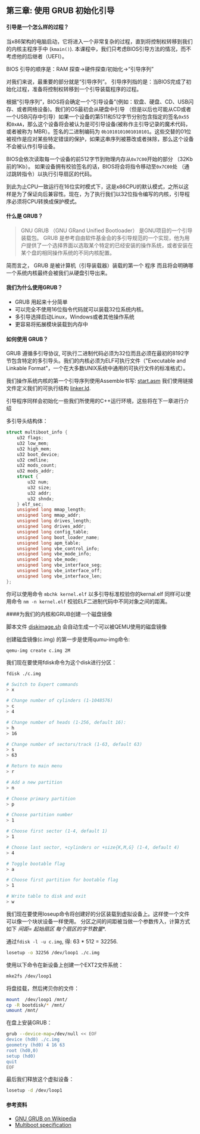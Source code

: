 
## 第三章: 使用 GRUB 初始化引导

#### 引导是一个怎么样的过程？

当x86架构的电脑启动，它将进入一个非常复杂的过程，直到将控制权转移到我们的内核主程序手中 (`kmain()`). 本课程中，我们只考虑BIOS引导方法的情况，而不考虑他的后继者（UEFI）。


BIOS 引导的顺序是：RAM 探查->硬件探查/初始化->“引导序列”


对我们来说，最重要的部分就是“引导序列”。
引导序列指的是：当BIOS完成了初始化过程，准备将控制权转移到一个引导装载程序的过程。


根据“引导序列”，BIOS将会确定一个“引导设备”(例如：软盘、硬盘、CD、USB闪存、或者网络设备)。我们的OS最初会从硬盘中引导 （但是以后也可能从CD或者一个USB闪存中引导）如果一个设备的第511和512字节分别包含指定的签名`0x55`和`0xAA`，那么这个设备将会被认为是可引导设备(被称作主引导记录的魔术代码，或者被称为 MBR）。签名的二进制编码为 `0b1010101001010101`。这些交替的01位被视作是应对某些特定错误的保护，如果这串序列被篡改或者抹除，那么这个设备不会被认作引导设备。

BIOS会依次读取每一个设备的前512字节到物理内存从`0x7C00`开始的部分 （32Kb前的1Kb）。 如果设备拥有校验签名的话，BIOS将会将指令移动至`0x7C00`处 （通过跳转指令）以执行引导扇区的代码。

到此为止CPU一致运行在16位实时模式下，这是x86CPU的默认模式，之所以这样是为了保证向后兼容性。现在，为了执行我们以32位指令编写的内核，引导程序必须将CPU转换成保护模式。

#### 什么是 GRUB？

> GNU GRUB （GNU GRand Unified Bootloader） 是GNU项目的一个引导装载包。 GRUB 是参考自由软件基金会的多引导规范的一个实现，他为用户提供了一个选择界面以选取某个特定的已经安装的操作系统，或者安装在某个盘的相同操作系统的不同内核配置。


简而言之， GRUB 是被计算机（引导装载器）装载的第一个 程序 而且将会明确哪一个系统内核最终会被我们从硬盘引导出来。

#### 我们为什么使用GRUB？

* GRUB 用起来十分简单
* 可以完全不使用16位指令代码就可以装载32位系统内核。
* 多引导选择启动Linux，Windows或者其他操作系统
* 更容易将拓展模块装载到内存中

#### 如何使用 GRUB？

GRUB 遵循多引导协议, 可执行二进制代码必须为32位而且必须在最初的8192字节包含特定的多引导头。我们的内核必须为ELF可执行文件（"Executable and Linkable Format"，一个在大多数UNIX系统中通用的可执行文件的标准格式）。


我们操作系统内核的第一个引导序列使用Assemble书写: [start.asm](https://github.com/SamyPesse/How-to-Make-a-Computer-Operating-System/blob/master/src/kernel/arch/x86/start.asm) 我们使用链接文件定义我们的可执行结构 [linker.ld](https://github.com/SamyPesse/How-to-Make-a-Computer-Operating-System/blob/master/src/kernel/arch/x86/linker.ld).

引导程序同样会初始化一些我们所使用的C++运行环境，这些将在下一章进行介绍

多引导头结构体：

```cpp
struct multiboot_info {
	u32 flags;
	u32 low_mem;
	u32 high_mem;
	u32 boot_device;
	u32 cmdline;
	u32 mods_count;
	u32 mods_addr;
	struct {
		u32 num;
		u32 size;
		u32 addr;
		u32 shndx;
	} elf_sec;
	unsigned long mmap_length;
	unsigned long mmap_addr;
	unsigned long drives_length;
	unsigned long drives_addr;
	unsigned long config_table;
	unsigned long boot_loader_name;
	unsigned long apm_table;
	unsigned long vbe_control_info;
	unsigned long vbe_mode_info;
	unsigned long vbe_mode;
	unsigned long vbe_interface_seg;
	unsigned long vbe_interface_off;
	unsigned long vbe_interface_len;
};
```

你可以使用命令 ```mbchk kernel.elf``` 以多引导标准校验你的kernal.elf
同样可以使用命令 ```nm -n kernel.elf``` 校验ELF二进制代码中不同对象之间的距离。

####为我们的内核和GRUB创建一个磁盘镜像

脚本文件 [diskimage.sh](https://github.com/wencheng256/How-to-Make-a-Computer-Operating-System/blob/master/src/sdk/diskimage.sh) 会自动生成一个可以被QEMU使用的磁盘镜像

创建磁盘镜像(c.img) 的第一步是使用qumu-img命令:

```
qemu-img create c.img 2M
```

我们现在要使用fdisk命令为这个disk进行分区：

```bash
fdisk ./c.img

# Switch to Expert commands
> x

# Change number of cylinders (1-1048576)
> c
> 4

# Change number of heads (1-256, default 16):
> h
> 16

# Change number of sectors/track (1-63, default 63)
> s
> 63

# Return to main menu
> r

# Add a new partition
> n

# Choose primary partition
> p

# Choose partition number
> 1

# Choose first sector (1-4, default 1)
> 1

# Choose last sector, +cylinders or +size{K,M,G} (1-4, default 4)
> 4

# Toggle bootable flag
> a

# Choose first partition for bootable flag
> 1

# Write table to disk and exit
> w
```


我们现在要使用loseup命令将创建好的分区装载到虚拟设备上。这样使一个文件可以像一个块状设备一样使用。 分区之间的间距被当做一个参数传入，计算方式如下 **间距= 起始扇区* 每个扇区的字节数量**.

通过```fdisk -l -u c.img```, 得: 63 * 512 = 32256.

```bash
losetup -o 32256 /dev/loop1 ./c.img
```
使用以下命令在新设备上创建一个EXT2文件系统：

```bash
mke2fs /dev/loop1
```

将盘挂载，然后拷贝你的文件：

```bash
mount  /dev/loop1 /mnt/
cp -R bootdisk/* /mnt/
umount /mnt/
```

在盘上安装GRUB：

```bash
grub --device-map=/dev/null << EOF
device (hd0) ./c.img
geometry (hd0) 4 16 63
root (hd0,0)
setup (hd0)
quit
EOF
```

最后我们释放这个虚拟设备：

```bash
losetup -d /dev/loop1
```

#### 参考资料

* [GNU GRUB on Wikipedia](http://en.wikipedia.org/wiki/GNU_GRUB)
* [Multiboot specification](https://www.gnu.org/software/grub/manual/multiboot/multiboot.html)
